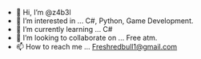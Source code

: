 - 👋 Hi, I’m @z4b3l
- 👀 I’m interested in ... C#, Python, Game Development.
- 🌱 I’m currently learning ... C#
- 💞️ I’m looking to collaborate on ... Free atm.
- 📫 How to reach me ... Freshredbull1@gmail.com 
